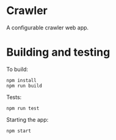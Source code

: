 # Crawler

A configurable crawler web app.

# Building and testing

To build:

```
npm install
npm run build
```

Tests:

```
npm run test
```

Starting the app:

```
npm start
```
